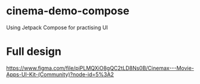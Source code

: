 # cinema-demo-compose

Using Jetpack Compose for practising UI

# Full design
https://www.figma.com/file/piPLMQXiO8gQC2tLD8Ns0B/Cinemax---Movie-Apps-UI-Kit-(Community)?node-id=5%3A2
